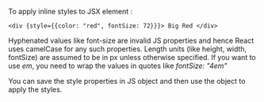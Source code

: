 To apply inline styles to JSX element :

```
<div {style={{color: "red", fontSize: 72}}}> Big Red </div>
```

Hyphenated values like font-size are invalid JS properties and hence React uses camelCase for any such properties.
Length units (like height, width, fontSize) are assumed to be in px unless otherwise specified. If you want to use *em*, you need to wrap the values in quotes like *fontSize: "4em"*

You can save the style properties in JS object and then use the object to apply the styles.